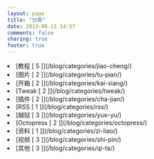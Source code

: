 ```yaml
---
layout: page
title: "分类"
date: 2013-08-11 14:57
comments: false
sharing: true
footer: true
---
```

<li>[教程 [ 5 ]](/blog/categories/jiao-cheng/)

<li>[图片 [ 2 ]](/blog/categories/tu-pian/)

<li>[开箱 [ 2 ]](/blog/categories/kai-xiang/)

<li>[Tweak [ 2 ]](/blog/categories/tweak/)

<li>[插件 [ 2 ]](/blog/categories/cha-jian/)

<li>[RSS [ 1 ]](/blog/categories/rss/)

<li>[越狱 [ 3 ]](/blog/categories/yue-yu/)

<li>[Octopress [ 2 ]](/blog/categories/octopress/)

<li>[资料 [ 1 ]](/blog/categories/zi-liao/)

<li>[视频 [ 3 ]](/blog/categories/shi-pin/)

<li>[其他 [ 3 ]](/blog/categories/qi-ta/)
